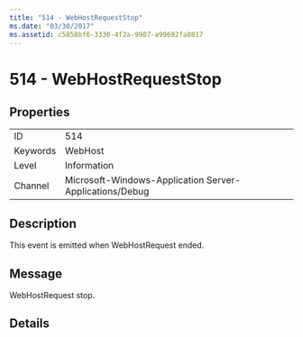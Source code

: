 ```yaml
---
title: "514 - WebHostRequestStop"
ms.date: "03/30/2017"
ms.assetid: c5858bf6-3330-4f2a-9907-a99692fa8817
---
```

# 514 - WebHostRequestStop
## Properties  


|||  
|-|-|  
|ID|514|  
|Keywords|WebHost|  
|Level|Information|  
|Channel|Microsoft-Windows-Application Server-Applications/Debug|  

## Description  
 This event is emitted when WebHostRequest ended.  

## Message  
 WebHostRequest stop.  

## Details

